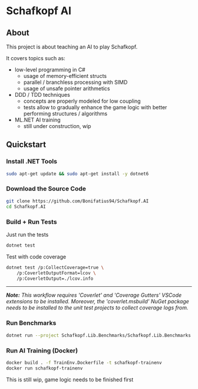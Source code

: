 
# Schafkopf AI

## About
This project is about teaching an AI to play Schafkopf.

It covers topics such as:
- low-level programming in C#
  - usage of memory-efficient structs
  - parallel / branchless processing with SIMD
  - usage of unsafe pointer arithmetics
- DDD / TDD techniques
  - concepts are properly modeled for low coupling
  - tests allow to gradually enhance the game logic
    with better performing structures / algorithms
- ML.NET AI training
  - still under construction, wip

## Quickstart

### Install .NET Tools

```sh
sudo apt-get update && sudo apt-get install -y dotnet6
```

### Download the Source Code

```sh
git clone https://github.com/Bonifatius94/Schafkopf.AI
cd Schafkopf.AI
```

### Build + Run Tests

Just run the tests

```sh
dotnet test
```

Test with code coverage

```sh
dotnet test /p:CollectCoverage=true \
    /p:CoverletOutputFormat=lcov \
    /p:CoverletOutput=./lcov.info
```

---

***Note:** This workflow requires 'Coverlet' and 'Coverage Gutters'
VSCode extensions to be installed. Moreover, the 'coverlet.msbuild'
NuGet package needs to be installed to the unit test projects
to collect coverage logs from.*

### Run Benchmarks

```sh
dotnet run --project Schafkopf.Lib.Benchmarks/Schafkopf.Lib.Benchmarks.csproj --configuration Release
```

### Run AI Training (Docker)

```sh
docker build . -f TrainEnv.Dockerfile -t schafkopf-trainenv
docker run schafkopf-trainenv
```

This is still wip, game logic needs to be finished first
